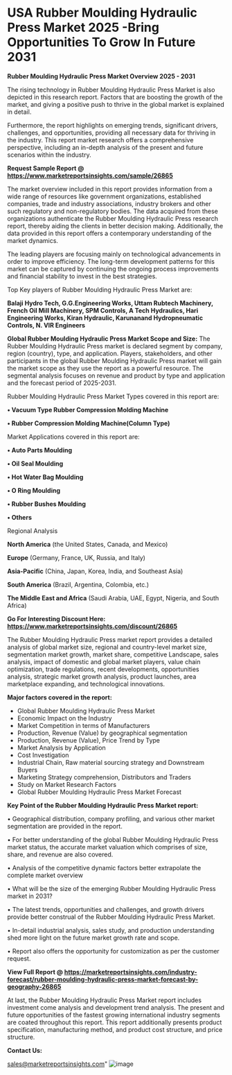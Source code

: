  # USA Rubber Moulding Hydraulic Press Market 2025 -Bring Opportunities To Grow In Future 2031

<Strong> Rubber Moulding Hydraulic Press Market Overview 2025 - 2031</strong>

The rising technology in Rubber Moulding Hydraulic Press Market is also depicted in this research report. Factors that are boosting the growth of the market, and giving a positive push to thrive in the global market is explained in detail.

Furthermore, the report highlights on emerging trends, significant drivers, challenges, and opportunities, providing all necessary data for thriving in the industry. This report market research offers a comprehensive perspective, including an in-depth analysis of the present and future scenarios within the industry.

<strong>Request Sample Report @ <a href=https://www.marketreportsinsights.com/sample/26865>https://www.marketreportsinsights.com/sample/26865</a></strong>

The market overview included in this report provides information from a wide range of resources like government organizations, established companies, trade and industry associations, industry brokers and other such regulatory and non-regulatory bodies. The data acquired from these organizations authenticate the Rubber Moulding Hydraulic Press research report, thereby aiding the clients in better decision making. Additionally, the data provided in this report offers a contemporary understanding of the market dynamics.

The leading players are focusing mainly on technological advancements in order to improve efficiency. The long-term development patterns for this market can be captured by continuing the ongoing process improvements and financial stability to invest in the best strategies.

Top Key players of Rubber Moulding Hydraulic Press Market are:

<strong>Balaji Hydro Tech, G.G.Engineering Works, Uttam Rubtech Machinery, French Oil Mill Machinery, SPM Controls, A Tech Hydraulics, Hari Engineering Works, Kiran Hydraulic, Karunanand Hydropneumatic Controls, N. VIR Engineers</strong>

<strong><b>Global Rubber Moulding Hydraulic Press Market Scope and Size:</b></strong>
The Rubber Moulding Hydraulic Press market is declared segment by company, region (country), type, and application. Players, stakeholders, and other participants in the global Rubber Moulding Hydraulic Press market will gain the market scope as they use the report as a powerful resource. The segmental analysis focuses on revenue and product by type and application and the forecast period of 2025-2031.

Rubber Moulding Hydraulic Press Market Types covered in this report are:

<strong>• Vacuum Type Rubber Compression Molding Machine

• Rubber Compression Molding Machine(Column Type)</strong>

Market Applications covered in this report are:

<strong>• Auto Parts Moulding

• Oil Seal Moulding

• Hot Water Bag Moulding

• O Ring Moulding

• Rubber Bushes Moulding

• Others</strong> 

Regional Analysis

<strong>North America</strong> (the United States, Canada, and Mexico)

<strong>Europe</strong> (Germany, France, UK, Russia, and Italy)

<strong>Asia-Pacific</strong> (China, Japan, Korea, India, and Southeast Asia)

<strong>South America</strong> (Brazil, Argentina, Colombia, etc.)

<strong>The Middle East and Africa</strong> (Saudi Arabia, UAE, Egypt, Nigeria, and South Africa)

<strong>Go For Interesting Discount Here: <a href=https://www.marketreportsinsights.com/discount/26865>https://www.marketreportsinsights.com/discount/26865</a></strong>

The Rubber Moulding Hydraulic Press market report provides a detailed analysis of global market size, regional and country-level market size, segmentation market growth, market share, competitive Landscape, sales analysis, impact of domestic and global market players, value chain optimization, trade regulations, recent developments, opportunities analysis, strategic market growth analysis, product launches, area marketplace expanding, and technological innovations.

<strong><b>Major factors covered in the report:</b></strong>
<ul>
  <li>Global Rubber Moulding Hydraulic Press Market </li>
  <li>Economic Impact on the Industry</li>
  <li>Market Competition in terms of Manufacturers</li>
  <li>Production, Revenue (Value) by geographical segmentation</li>
  <li>Production, Revenue (Value), Price Trend by Type</li>
  <li>Market Analysis by Application</li>
  <li>Cost Investigation</li>
  <li>Industrial Chain, Raw material sourcing strategy and Downstream Buyers</li>
  <li>Marketing Strategy comprehension, Distributors and Traders</li>
  <li>Study on Market Research Factors</li>
  <li>Global Rubber Moulding Hydraulic Press Market Forecast</li>
</ul>

<strong><b>Key Point of the Rubber Moulding Hydraulic Press Market report:</b></strong>

• Geographical distribution, company profiling, and various other market segmentation are provided in the report.

• For better understanding of the global Rubber Moulding Hydraulic Press market status, the accurate market valuation which comprises of size, share, and revenue are also covered.

• Analysis of the competitive dynamic factors better extrapolate the complete market overview

• What will be the size of the emerging Rubber Moulding Hydraulic Press market in 2031?

• The latest trends, opportunities and challenges, and growth drivers provide better construal of the Rubber Moulding Hydraulic Press Market.

• In-detail industrial analysis, sales study, and production understanding shed more light on the future market growth rate and scope.

• Report also offers the opportunity for customization as per the customer request.

<strong><b>View Full Report @ <a href=https://marketreportsinsights.com/industry-forecast/rubber-moulding-hydraulic-press-market-forecast-by-geography-26865>https://marketreportsinsights.com/industry-forecast/rubber-moulding-hydraulic-press-market-forecast-by-geography-26865</a></b></strong>


At last, the Rubber Moulding Hydraulic Press Market report includes investment come analysis and development trend analysis. The present and future opportunities of the fastest growing international industry segments are coated throughout this report. This report additionally presents product specification, manufacturing method, and product cost structure, and price structure.

<strong>Contact Us:</strong>

sales@marketreportsinsights.com"
![image](https://github.com/user-attachments/assets/a2e55cf1-b899-4ba0-873c-9a2e075153cb)

